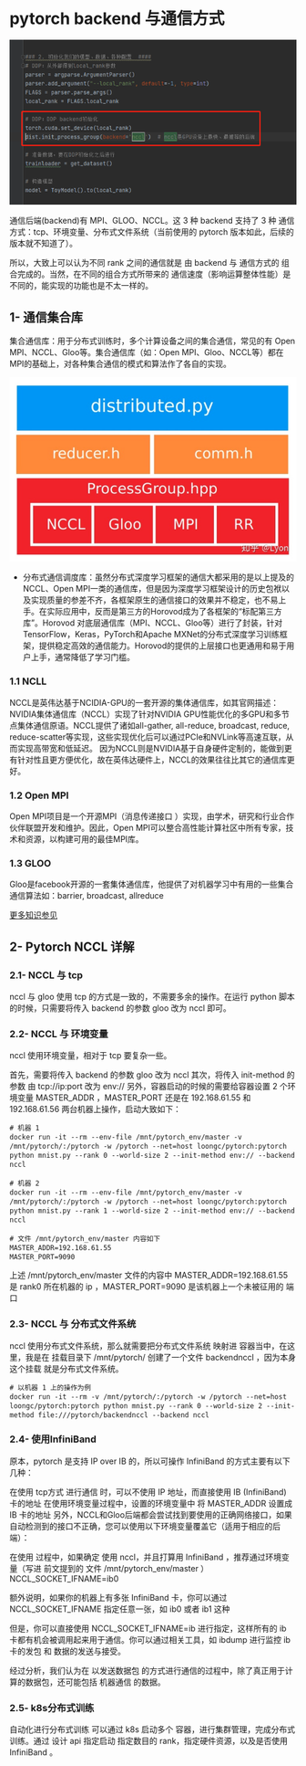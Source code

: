 # pytorch backend 与通信方式

![backend_message](../docs/images/backend_message.png)

通信后端(backend)有 MPI、GLOO、NCCL。这 3 种 backend 支持了 3 种 通信 方式：tcp、环境变量、分布式文件系统（当前使用的 pytorch 版本如此，后续的版本就不知道了）。

所以，大致上可以认为不同 rank 之间的通信就是 由 backend 与 通信方式的 组合完成的。当然，在不同的组合方式所带来的 通信速度（影响运算整体性能）是不同的，能实现的功能也是不太一样的。

## 1- 通信集合库

集合通信库：用于分布式训练时，多个计算设备之间的集合通信，常见的有 Open MPI、NCCL、Gloo等。集合通信库（如：Open MPI、Gloo、NCCL等）都在MPI的基础上，对各种集合通信的模式和算法作了各自的实现。

![backend-set](../docs/images/backend-set.jpg)


- 分布式通信调度库：虽然分布式深度学习框架的通信大都采用的是以上提及的NCCL、Open MPI一类的通信库，但是因为深度学习框架设计的历史包袱以及实现质量的参差不齐，各框架原生的通信接口的效果并不稳定，也不易上手。在实际应用中，反而是第三方的Horovod成为了各框架的“标配第三方库”。Horovod 对底层通信库（MPI、NCCL、Gloo等）进行了封装，针对TensorFlow，Keras，PyTorch和Apache MXNet的分布式深度学习训练框架，提供稳定高效的通信能力。Horovod的提供的上层接口也更通用和易于用户上手，通常降低了学习门槛。

### 1.1 NCLL

NCCL是英伟达基于NCIDIA-GPU的一套开源的集体通信库，如其官网描述：NVIDIA集体通信库（NCCL）实现了针对NVIDIA GPU性能优化的多GPU和多节点集体通信原语。NCCL提供了诸如all-gather, all-reduce, broadcast, reduce, reduce-scatter等实现，这些实现优化后可以通过PCIe和NVLink等高速互联，从而实现高带宽和低延迟。 因为NCCL则是NVIDIA基于自身硬件定制的，能做到更有针对性且更方便优化，故在英伟达硬件上，NCCL的效果往往比其它的通信库更好。

### 1.2 Open MPI

Open MPI项目是一个开源MPI（消息传递接口 ）实现，由学术，研究和行业合作伙伴联盟开发和维护。因此，Open MPI可以整合高性能计算社区中所有专家，技术和资源，以构建可用的最佳MPI库。

### 1.3 GLOO

Gloo是facebook开源的一套集体通信库，他提供了对机器学习中有用的一些集合通信算法如：barrier, broadcast, allreduce

[更多知识参见](https://zhuanlan.zhihu.com/p/276122469)

## 2- Pytorch NCCL 详解
### 2.1- NCCL 与 tcp

nccl 与 gloo 使用 tcp 的方式是一致的，不需要多余的操作。在运行 python 脚本的时候，只需要将传入 backend 的参数 gloo 改为 nccl 即可。

### 2.2- NCCL 与 环境变量

nccl 使用环境变量，相对于 tcp 要复杂一些。

首先，需要将传入 backend 的参数 gloo 改为 nccl
其次，将传入 init-method 的参数 由 tcp://ip:port 改为 env://
另外，容器启动的时候的需要给容器设置 2 个环境变量 MASTER_ADDR ，MASTER_PORT
还是在 192.168.61.55 和 192.168.61.56 两台机器上操作，启动大致如下：

```shell
# 机器 1
docker run -it --rm --env-file /mnt/pytorch_env/master -v /mnt/pytorch/:/pytorch -w /pytorch --net=host loongc/pytorch:pytorch python mnist.py --rank 0 --world-size 2 --init-method env:// --backend nccl

# 机器 2
docker run -it --rm --env-file /mnt/pytorch_env/master -v /mnt/pytorch/:/pytorch -w /pytorch --net=host loongc/pytorch:pytorch python mnist.py --rank 1 --world-size 2 --init-method env:// --backend nccl

# 文件 /mnt/pytorch_env/master 内容如下
MASTER_ADDR=192.168.61.55
MASTER_PORT=9090
```

上述 /mnt/pytorch_env/master 文件的内容中 MASTER_ADDR=192.168.61.55 是 rank0 所在机器的 ip ，MASTER_PORT=9090 是该机器上一个未被征用的 端口


### 2.3- NCCL 与 分布式文件系统
nccl 使用分布式文件系统，那么就需要把分布式文件系统 映射进 容器当中，在这里，我是在 挂载目录下 /mnt/pytorch/ 创建了一个文件 backendnccl ，因为本身这个挂载 就是分布式文件系统。

```shell
# 以机器 1 上的操作为例
docker run -it --rm -v /mnt/pytorch/:/pytorch -w /pytorch --net=host loongc/pytorch:pytorch python mnist.py --rank 0 --world-size 2 --init-method file:///pytorch/backendnccl --backend nccl
```


### 2.4- 使用InfiniBand
原本，pytorch 是支持 IP over IB 的，所以可操作 InfiniBand 的方式主要有以下几种：

在使用 tcp方式 进行通信 时，可以不使用 IP 地址，而直接使用 IB (InfiniBand) 卡的地址
在使用环境变量过程中，设置的环境变量中 将 MASTER_ADDR 设置成 IB 卡的地址
另外，NCCL和Gloo后端都会尝试找到要使用的正确网络接口，如果自动检测到的接口不正确，您可以使用以下环境变量覆盖它（适用于相应的后端）：

在使用 过程中，如果确定 使用 nccl，并且打算用 InfiniBand ，推荐通过环境变量（写进 前文提到的 文件 /mnt/pytorch_env/master ） NCCL_SOCKET_IFNAME=ib0

额外说明，如果你的机器上有多张 InfiniBand 卡，你可以通过 NCCL_SOCKET_IFNAME 指定任意一张，如 ib0 或者 ib1 这种

但是，你可以直接使用 NCCL_SOCKET_IFNAME=ib 进行指定，这样所有的 ib 卡都有机会被调用起来用于通信。你可以通过相关工具，如 ibdump 进行监控 ib 卡的发包 和 数据的发送与接受。

经过分析，我们认为在 以发送数据包 的方式进行通信的过程中，除了真正用于计算的数据包，还可能包括 机器通信 的数据。

### 2.5- k8s分布式训练
自动化进行分布式训练 可以通过 k8s 启动多个 容器，进行集群管理，完成分布式训练。通过 设计 api 指定启动 指定数目的 rank，指定硬件资源，以及是否使用 InfiniBand 。

